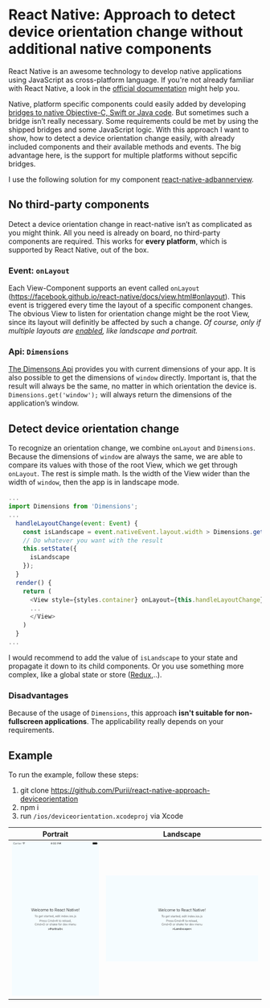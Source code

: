 # React Native: Approach to detect device orientation change without additional native components

React Native is an awesome technology to develop native applications using JavaScript as cross-platform language. If you're not already familiar with React Native, a look in the [official documentation](https://facebook.github.io/react-native/) might help you.

Native, platform specific components could easily added by developing [bridges to native Objective-C, Swift or Java code](https://facebook.github.io/react-native/docs/native-components-ios.html). But sometimes such a bridge isn’t really necessary. Some requirements could be met by using the shipped bridges and some JavaScript logic.
With this approach I want to show, how to detect a device orientation change easily, with already included components and their available methods and events. The big advantage here, is the support for multiple platforms without sepcific bridges.

I use the following solution for my component [react-native-adbannerview](https://github.com/Purii/react-native-adbannerview).

## No third-party components
Detect a device orientation change in react-native isn’t as complicated as you might think. All you need is already on board, no third-party components are required. This works for **every platform**, which is supported by React Native, out of the box.

### Event: `onLayout`
Each View-Component supports an event called `onLayout` (https://facebook.github.io/react-native/docs/view.html#onlayout). This event is triggered every time the layout of a specific component changes. The obvious View to listen for orientation change might be the root View, since its layout will definitly be affected by such a change.
*Of course, only if multiple layouts are [enabled](https://developer.apple.com/library/ios/technotes/tn2244/_index.html), like landscape and portrait.*

### Api: `Dimensions`
[The Dimensons Api](https://facebook.github.io/react-native/docs/dimensions.html#content) provides you with current dimensions of your app. It is also possible to get the dimensions of `window` directly. Important is, that the result will always be the same, no matter in which orientation the device is. `Dimensions.get('window');` will always return the dimensions of the application’s window.

## Detect device orientation change
To recognize an orientation change, we combine `onLayout` and `Dimensions`. Because the dimensions of `window` are always the same, we are able to compare its values with those of the root View, which we get through `onLayout`. The rest is simple math. Is the width of the View wider than the width of `window`, then the app is in landscape mode.

```javascript
...
import Dimensions from 'Dimensions';
...
  handleLayoutChange(event: Event) {
    const isLandscape = event.nativeEvent.layout.width > Dimensions.get('window').width;
    // Do whatever you want with the result
    this.setState({
      isLandscape
    });
  }
  render() {
    return (
      <View style={styles.container} onLayout={this.handleLayoutChange}>
      ...
      </View>
    )
  }
...
```

I would recommend to add the value of `isLandscape` to your state and propagate it down to its child components. Or you use something more complex, like a global state or store ([Redux](https://github.com/rackt/redux),..).

### Disadvantages
Because of the usage of `Dimensions`, this approach **isn't suitable for non-fullscreen applications**. The applicability really depends on your requirements.

## Example
To run the example, follow these steps:

1. git clone https://github.com/Purii/react-native-approach-deviceorientation
2. npm i
3. run `/ios/deviceorientation.xcodeproj` via Xcode

| Portrait | Landscape |
| :------------: | :---------------: |
| ![](https://github.com/Purii/react-native-approach-deviceorientation/blob/master/assets/portrait.png) | ![](https://github.com/Purii/react-native-approach-deviceorientation/blob/master/assets/landscape.png) |
